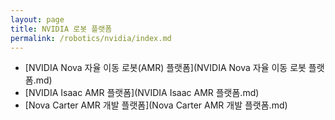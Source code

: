 ```yaml
---
layout: page
title: NVIDIA 로봇 플랫폼
permalink: /robotics/nvidia/index.md
---
```

- [NVIDIA Nova 자율 이동 로봇(AMR) 플랫폼](NVIDIA Nova 자율 이동 로봇 플랫폼.md)
- [NVIDIA Isaac AMR 플랫폼](NVIDIA Isaac AMR 플랫폼.md)
- [Nova Carter AMR 개발 플랫폼](Nova Carter AMR 개발 플랫폼.md)
